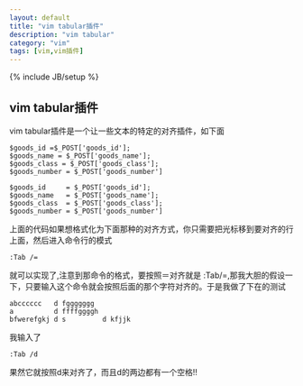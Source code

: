 ```yaml
---
layout: default
title: "vim tabular插件"
description: "vim tabular"
category: "vim"
tags: [vim,vim插件]
---
```

{% include JB/setup %}


## vim tabular插件

vim tabular插件是一个让一些文本的特定的对齐插件，如下面


	$goods_id =$_POST['goods_id'];
	$goods_name = $_POST['goods_name'];
	$goods_class = $_POST['goods_class'];
	$goods_number = $_POST['goods_number']

	$goods_id     = $_POST['goods_id'];
	$goods_name   = $_POST['goods_name'];
	$goods_class  = $_POST['goods_class'];
	$goods_number = $_POST['goods_number']


上面的代码如果想格式化为下面那种的对齐方式，你只需要把光标移到要对齐的行上面，然后进入命令行的模式


	:Tab /= 


就可以实现了,注意到那命令的格式，要按照＝对齐就是 :Tab/=,那我大胆的假设一下，只要输入这个命令就会按照后面的那个字符对齐的。于是我做了下在的测试


	abcccccc   d fggggggg
	a          d ffffggggh
	bfwerefgkj d s         d kfjjk


我输入了


	:Tab /d


果然它就按照d来对齐了，而且d的两边都有一个空格!!
